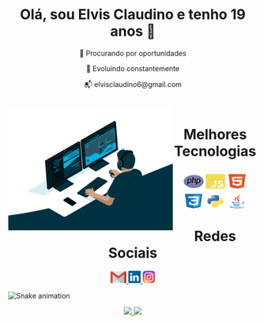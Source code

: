 <h1 align="center">Olá, sou Elvis Claudino e tenho 19 anos 👋</h1>
<p align="center"> 🔎 Procurando por oportunidades </p>
<p align="center"> 🌱 Evoluindo constantemente </p>
<p align="center"> 📬 elvisclaudino6@gmail.com </p>
<div  align="center"> 
  <div style="display: inline_block"><br>
    <img align="left" height="250" alt="coding-time" src="code.gif">
    <h1 align="center">Melhores Tecnologias</h1>
    <img align="center" height="50" width="40" alt="php-icon" src="https://raw.githubusercontent.com/devicons/devicon/master/icons/php/php-original.svg">
    <img align="center" height="30" width="40" alt="js-icon"  src="https://raw.githubusercontent.com/devicons/devicon/master/icons/javascript/javascript-plain.svg">
    <img align="center" height="30" width="40" alt="html-icon" src="https://raw.githubusercontent.com/devicons/devicon/master/icons/html5/html5-original.svg">
    <img align="center" height="30" width="40" alt="css-icon" src="https://raw.githubusercontent.com/devicons/devicon/master/icons/css3/css3-original.svg">
    <img align="center" height="30" width="40" alt="python-icon" src="https://raw.githubusercontent.com/devicons/devicon/master/icons/python/python-original.svg">
    <img align="center" height="30" width="40" alt="java-icon" src="https://raw.githubusercontent.com/devicons/devicon/master/icons/java/java-original.svg">
   </div>
  
  <h1 align="center">Redes Sociais</h1>
    <a href = "mailto: elvisclaudino6@gmail.com" target="_blank">
      <img width="32" src="gmail.svg">
    </a>
    <a href = "https://www.linkedin.com/in/elvis-claudino/" target="_blank">
      <img width="25" src="linkedin.svg">
    </a>
    <a href = "https://www.instagram.com/claudino_elvis/" target="_blank">
      <img width="25" src="instagram.png">
    </a>
</div>

![Snake animation](https://github.com/LuigiGF/LuigiGF/blob/output/github-contribution-grid-snake.svg)

<div align="center">
  <a href="https://github.com/elvisclaudino">
  <img height="180em" src="https://github-readme-stats.vercel.app/api?username=elvisclaudino&show_icons=true&theme=transparent&include_all_commits=true&count_private=true"/>
  <img height="180em" src="https://github-readme-stats.vercel.app/api/top-langs/?username=elvisclaudino&layout=compact&langs_count=7&theme=transparent"/>
</div>
